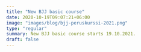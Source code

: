 ```yaml
---
title: "New BJJ basic course"
date: 2020-10-19T09:07:21+06:00
image: "images/blog/bjj-peruskurssi-2021.png"
type: "regular"
summary: New BJJ basic course starts 19.10.2021.
draft: false
---
```

